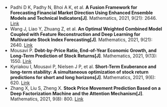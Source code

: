 * Padhi D K, Padhy N, Bhoi A K, et al. <b>A Fusion Framework for Forecasting Financial Market Direction Using Enhanced Ensemble Models and Technical Indicators[J]</b>. Mathematics, 2021, 9(21): 2646. [Link](https://www.mdpi.com/1320748)
* Wang J, Liao Y, Zhuang Z, et al. <b>An Optimal Weighted Combined Model Coupled with Feature Reconstruction and Deep Learning for Multivariate Stock Index Forecasting[J]</b>. Mathematics, 2021, 9(21): 2640. [Link](https://www.mdpi.com/1320540)
* Mousavi P. <b>Debt-by-Price Ratio, End-of-Year Economic Growth, and Long-Term Prediction of Stock Returns[J]</b>. Mathematics, 2021, 9(13): 1550. [Link](https://www.mdpi.com/1173930)
* Kyriakou I, Mousavi P, Nielsen J P, et al. <b>Short-Term Exuberance and long-term stability: A simultaneous optimization of stock return predictions for short and long horizons[J]</b>. Mathematics, 2021, 9(6): 620. [Link](https://www.mdpi.com/1034746)
* Zhang X, Liu S, Zheng X. <b>Stock Price Movement Prediction Based on a Deep Factorization Machine and the Attention Mechanism[J]</b>. Mathematics, 2021, 9(8): 800. [Link](https://www.mdpi.com/1063264)